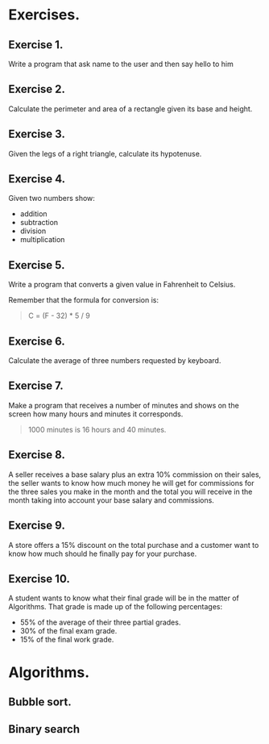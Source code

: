 # Exercises.

## Exercise 1.
Write a program that ask name to the user and then say hello to him

## Exercise 2.
Calculate the perimeter and area of ​​a rectangle given its base and height.

## Exercise 3.
Given the legs of a right triangle, calculate its hypotenuse.

## Exercise 4.
Given two numbers show:
- addition
- subtraction
- division
- multiplication

## Exercise 5.
Write a program that converts a given value in Fahrenheit to Celsius.

Remember that the formula for conversion is:
> C = (F - 32) * 5 / 9

## Exercise 6.
Calculate the average of three numbers requested by keyboard.

## Exercise 7.
Make a program that receives a number of minutes and shows on the screen how many hours and minutes it corresponds.
> 1000 minutes is 16 hours and 40 minutes.

## Exercise 8.
A seller receives a base salary plus an extra 10% commission on their sales,
the seller wants to know how much money he will get for commissions
for the three sales you make in the month and the total you will receive in the month
taking into account your base salary and commissions.

## Exercise 9.
A store offers a 15% discount on the total purchase and a customer want to know how much should he finally pay for your purchase.

## Exercise 10.
A student wants to know what their final grade will be in the matter of Algorithms.
That grade is made up of the following percentages:
- 55% of the average of their three partial grades.
- 30% of the final exam grade.
- 15% of the final work grade.

# Algorithms.

## Bubble sort.

## Binary search